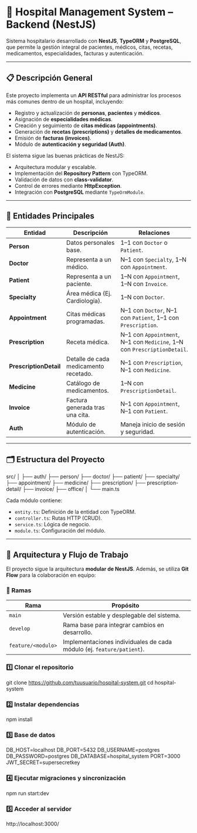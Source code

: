 # 🏥 Hospital Management System – Backend (NestJS)

Sistema hospitalario desarrollado con **NestJS**, **TypeORM** y **PostgreSQL**, que permite la gestión integral de pacientes, médicos, citas, recetas, medicamentos, especialidades, facturas y autenticación.

---

## 📋 Descripción General

Este proyecto implementa un **API RESTful** para administrar los procesos más comunes dentro de un hospital, incluyendo:

- Registro y actualización de **personas**, **pacientes** y **médicos**.
- Asignación de **especialidades médicas**.
- Creación y seguimiento de **citas médicas (appointments)**.
- Generación de **recetas (prescriptions)** y **detalles de medicamentos**.
- Emisión de **facturas (invoices)**.
- Módulo de **autenticación y seguridad (Auth)**.

El sistema sigue las buenas prácticas de NestJS:
- Arquitectura modular y escalable.
- Implementación del **Repository Pattern** con TypeORM.
- Validación de datos con **class-validator**.
- Control de errores mediante **HttpException**.
- Integración con **PostgreSQL** mediante `TypeOrmModule`.

---

## 🧩 Entidades Principales

| Entidad | Descripción | Relaciones |
|----------|-------------|-------------|
| **Person** | Datos personales base. | 1–1 con `Doctor` o `Patient`. |
| **Doctor** | Representa a un médico. | N–1 con `Specialty`, 1–N con `Appointment`. |
| **Patient** | Representa a un paciente. | 1–N con `Appointment`, 1–N con `Invoice`. |
| **Specialty** | Área médica (Ej. Cardiología). | 1–N con `Doctor`. |
| **Appointment** | Citas médicas programadas. | N–1 con `Doctor`, N–1 con `Patient`, 1–1 con `Prescription`. |
| **Prescription** | Receta médica. | N–1 con `Appointment`, N–1 con `Medicine`, 1–N con `PrescriptionDetail`. |
| **PrescriptionDetail** | Detalle de cada medicamento recetado. | N–1 con `Prescription`, N–1 con `Medicine`. |
| **Medicine** | Catálogo de medicamentos. | 1–N con `PrescriptionDetail`. |
| **Invoice** | Factura generada tras una cita. | N–1 con `Appointment`, N–1 con `Patient`. |
| **Auth** | Módulo de autenticación. | Maneja inicio de sesión y seguridad. |

---

## 🗂️ Estructura del Proyecto
src/
│
├── auth/
├── person/
├── doctor/
├── patient/
├── specialty/
├── appointment/
├── medicine/
├── prescription/
├── prescription-detail/
├── invoice/
├── office/
│
└── main.ts

Cada módulo contiene:
- `entity.ts`: Definición de la entidad con TypeORM.
- `controller.ts`: Rutas HTTP (CRUD).
- `service.ts`: Lógica de negocio.
- `module.ts`: Configuración del módulo.

---

## 🧠 Arquitectura y Flujo de Trabajo

El proyecto sigue la arquitectura **modular de NestJS**.
Además, se utiliza **Git Flow** para la colaboración en equipo:

### 🌱 Ramas
| Rama | Propósito |
|-------|------------|
| `main` | Versión estable y desplegable del sistema. |
| `develop` | Rama base para integrar cambios en desarrollo. |
| `feature/<modulo>` | Implementaciones individuales de cada módulo (ej. `feature/patient`). |

### 1️⃣ Clonar el repositorio
git clone https://github.com/tuusuario/hospital-system.git
cd hospital-system

### 2️⃣ Instalar dependencias
npm install

### 3️⃣ Base de datos

DB_HOST=localhost
DB_PORT=5432
DB_USERNAME=postgres
DB_PASSWORD=postgres
DB_DATABASE=hospital_system
PORT=3000
JWT_SECRET=supersecretkey

### 4️⃣ Ejecutar migraciones y sincronización
npm run start:dev

### 5️⃣ Acceder al servidor
http://localhost:3000/


